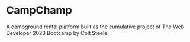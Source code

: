 # CampChamp
A campground rental platform built as the cumulative project of The Web Developer 2023 Bootcamp by Colt Steele. 
